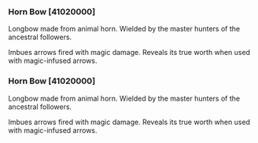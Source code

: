 ### Horn Bow [41020000]

Longbow made from animal horn. Wielded by the master hunters of the ancestral followers.

Imbues arrows fired with magic damage. Reveals its true worth when used with magic-infused arrows.### Horn Bow [41020000]

Longbow made from animal horn. Wielded by the master hunters of the ancestral followers.

Imbues arrows fired with magic damage. Reveals its true worth when used with magic-infused arrows.